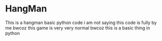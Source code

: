 # HangMan
This is a hangman basic python code i am not saying this code is fully by me bwcoz this game is very very normal bwcoz this is a basic thing in python 

